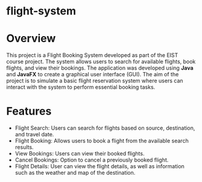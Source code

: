 # flight-system
# Overview
This project is a Flight Booking System developed as part of the EIST course project. The system allows users to search for available flights, book flights, and view their bookings. The application was developed using **Java** and **JavaFX** to create a graphical user interface (GUI). The aim of the project is to simulate a basic flight reservation system where users can interact with the system to perform essential booking tasks.

# Features
- Flight Search: Users can search for flights based on source, destination, and travel date.
- Flight Booking: Allows users to book a flight from the available search results.
- View Bookings: Users can view their booked flights.
- Cancel Bookings: Option to cancel a previously booked flight.
- Flight Details: User can view the flight details, as well as information such as the weather and map of the destination.
